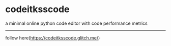 # codeitksscode
a minimal online python code editor with code performance metrics

---
follow here(https://codeitksscode.glitch.me/)
